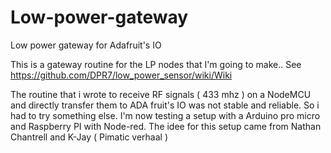 # Low-power-gateway
Low power gateway for Adafruit's IO

This is a gateway routine for the LP nodes that I'm going to make.. See https://github.com/DPR7/low_power_sensor/wiki/Wiki

The routine that i wrote to receive RF signals ( 433 mhz ) on a NodeMCU and directly transfer them to ADA fruit's IO was not stable and 
reliable. So i had to try something else. I'm now testing a setup with a Arduino pro micro and Raspberry PI with Node-red.
The idee for this setup came from Nathan Chantrell and K-Jay ( Pimatic verhaal )

